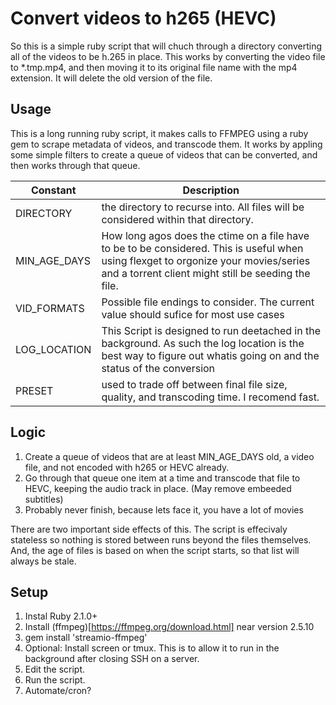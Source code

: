 # Convert videos to h265 (HEVC)

So this is a simple ruby script that will chuch through a directory converting all of the videos to be h.265 in place.  This works by converting the video file to \*.tmp.mp4, and then moving it to its original file name with the mp4 extension.  It will delete the old version of the file.  


## Usage

This is a long running ruby script, it makes calls to FFMPEG using a ruby gem to scrape metadata of videos, and transcode them.  It works by appling some simple filters to create a queue of videos that can be converted, and then works through that queue.  

|Constant| Description|
|--|--|
|DIRECTORY | the directory to recurse into.  All files will be considered within that directory. |
|MIN_AGE_DAYS| How long agos does the ctime on a file have to be to be considered.  This is useful when using flexget to orgonize your movies/series and a torrent client might still be seeding the file.  |
|VID_FORMATS| Possible file endings to consider.  The current value should sufice for most use cases |
|LOG_LOCATION|  This Script is designed to run deetached in the background.  As such the log location is the best way to figure out whatis going on and the status of the conversion|  
| PRESET | used to trade off between final file size, quality, and transcoding time. I recomend fast.|


## Logic

1. Create a queue of videos that are at least MIN_AGE_DAYS old, a video file, and not encoded with h265 or HEVC already.
2. Go through that queue one item at a time and transcode that file to HEVC, keeping the audio track in place.  (May remove embeeded subtitles)
3. Probably never finish, because lets face it, you have a lot of movies

There are two important side effects of this.  The script is effecivaly stateless so nothing is stored between runs beyond the files themselves. And, the age of files is based on when the script starts, so that list will always be stale.  

## Setup

1. Instal Ruby 2.1.0+
2. Install (ffmpeg)[https://ffmpeg.org/download.html] near version 2.5.10
3. gem install 'streamio-ffmpeg'
4. Optional: Install screen or tmux. This is to allow it to run in the background after closing SSH on a server.
5. Edit the script.
6. Run the script.
7. Automate/cron?
